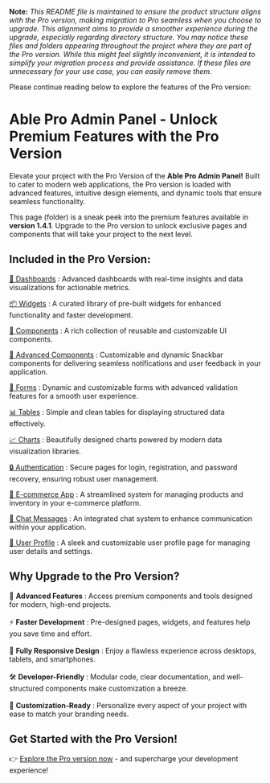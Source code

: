**Note:** _This README file is maintained to ensure the product structure aligns with the Pro version, making migration to Pro seamless when you choose to upgrade. This alignment aims to provide a smoother experience during the upgrade, especially regarding directory structure. You may notice these files and folders appearing throughout the project where they are part of the Pro version. While this might feel slightly inconvenient, it is intended to simplify your migration process and provide assistance. If these files are unnecessary for your use case, you can easily remove them._

Please continue reading below to explore the features of the Pro version:

# Able Pro Admin Panel - Unlock Premium Features with the Pro Version

Elevate your project with the Pro Version of the <b>Able Pro Admin Panel!</b> Built to cater to modern web applications, the Pro version is loaded with advanced features, intuitive design elements, and dynamic tools that ensure seamless functionality.

This page (folder) is a sneak peek into the premium features available in <b>version 1.4.1</b>. Upgrade to the Pro version to unlock exclusive pages and components that will take your project to the next level.

## Included in the Pro Version:

[🚀 Dashboards](https://ableproadmin.com/vue/dashboard/default) : Advanced dashboards with real-time insights and data visualizations for actionable metrics.

[📦 Widgets](https://ableproadmin.com/vue/widget/statistics) : A curated library of pre-built widgets for enhanced functionality and faster development.

[🔧 Components](https://ableproadmin.com/vue/components/buttons) : A rich collection of reusable and customizable UI components.

[🚀 Advanced Components](https://ableproadmin.com/vue/advance/snackbar) : Customizable and dynamic Snackbar components for delivering seamless notifications and user feedback in your application.

[📝 Forms](https://ableproadmin.com/vue/forms/formvalidation) : Dynamic and customizable forms with advanced validation features for a smooth user experience.

[📊 Tables](https://ableproadmin.com/vue/tables/tbl-basic) : Simple and clean tables for displaying structured data effectively.

[📈 Charts](https://ableproadmin.com/vue/forms/charts/apexchart) : Beautifully designed charts powered by modern data visualization libraries.

[🔒 Authentication](https://ableproadmin.com/vue/register1) : Secure pages for login, registration, and password recovery, ensuring robust user management.

[🛒 E-commerce App](https://ableproadmin.com/vue/ecommerce/products) : A streamlined system for managing products and inventory in your e-commerce platform.

[💬 Chat Messages](https://ableproadmin.com/vue/app/chats) : An integrated chat system to enhance communication within your application.

[👤 User Profile](https://ableproadmin.com/vue/app/user/userprofile) : A sleek and customizable user profile page for managing user details and settings.

## Why Upgrade to the Pro Version?

🚀 <b>Advanced Features</b> : Access premium components and tools designed for modern, high-end projects. <br/><br/>
⚡ <b>Faster Development</b> : Pre-designed pages, widgets, and features help you save time and effort. <br/><br/>
📱 <b>Fully Responsive Design</b> : Enjoy a flawless experience across desktops, tablets, and smartphones. <br/><br/>
🛠 <b>Developer-Friendly</b> : Modular code, clear documentation, and well-structured components make customization a breeze. <br/><br/>
🎨 <b>Customization-Ready</b> : Personalize every aspect of your project with ease to match your branding needs.

## Get Started with the Pro Version!

👉 [Explore the Pro version now](https://codedthemes.com/item/able-pro-vuejs-admin-dashboard) - and supercharge your development experience!
